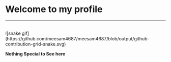 # Welcome to my profile
<hr><br>
![snake gif](https://github.com/meesam4687/meesam4687/blob/output/github-contribution-grid-snake.svg)
<br>

**Nothing Special to See here**
